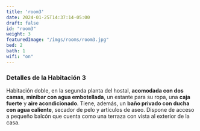 ```yaml
---
title: 'room3'
date: 2024-01-25T14:37:14-05:00
draft: false
id: "room3"
weight: 3
featuredImage: "/imgs/rooms/room3.jpg"
bed: 2
bath: 1
wifi: "on"
---
```


### Detalles de la Habitación 3

Habitación doble, en la segunda planta del hostal, __acomodada con dos camas__, __minibar con agua embotellada__, un estante para su ropa, una __caja fuerte__ y __aire acondicionado__. Tiene, además, un __baño privado con ducha con agua caliente__, secador de pelo y artículos de aseo. Dispone de acceso a pequeño balcón que cuenta como una terraza con vista al exterior de la casa.